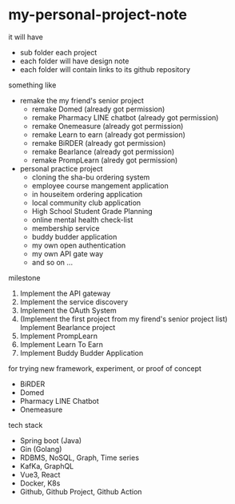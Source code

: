 # my-personal-project-note
it will have 
- sub folder each project
- each folder will have design note
- each folder will contain links to its github repository

something like
- remake the my friend's senior project
  - remake Domed (already got permission)
  - remake Pharmacy LINE chatbot (already got permission)
  - remake Onemeasure (already got permission)
  - remake Learn to earn (already got permission)
  - remake BiRDER (already got permission)
  - remake Bearlance (already got permission)
  - remake PrompLearn (alredy got permission)
- personal practice project
  - cloning the sha-bu ordering system
  - employee course mangement application
  - in houseitem ordering application
  - local community club application
  - High School Student Grade Planning 
  - online mental health check-list
  - membership service 
  - buddy budder application 
  - my own open authentication
  - my own API gate way
  - and so on ...

milestone
1. Implement the API gateway
2. Implement the service discovery
3. Implement the OAuth System
4. (Implement the first project from my firend's senior project list) Implement Bearlance project
5. Implement PrompLearn
6. Implement Learn To Earn
7. Implement Buddy Budder Application

for trying new framework, experiment, or proof of concept
- BiRDER
- Domed
- Pharmacy LINE Chatbot
- Onemeasure

tech stack
- Spring boot (Java)
- Gin (Golang)
- RDBMS, NoSQL, Graph, Time series
- KafKa, GraphQL
- Vue3, React
- Docker, K8s
- Github, Github Project, Github Action
